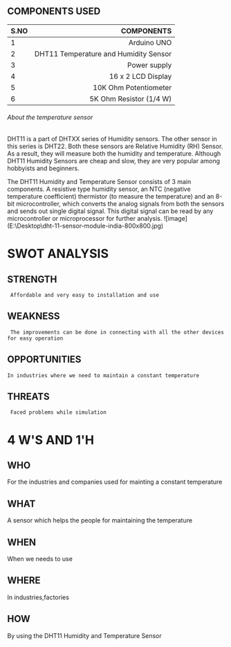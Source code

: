 ## COMPONENTS USED
|S.NO|  COMPONENTS   |
|:----| ------------:|
|1|Arduino UNO|
|2|DHT11 Temperature and Humidity Sensor|  
|3|Power supply|  
|4|16 x 2 LCD Display|
|5|10K Ohm Potentiometer|  
|6|5K Ohm Resistor (1/4 W)| 

###### About the temperature sensor
DHT11 is a part of DHTXX series of Humidity sensors. The other sensor in this series is DHT22. Both these sensors are Relative Humidity (RH) Sensor. As a result, they will measure both the humidity and temperature. Although DHT11 Humidity Sensors are cheap and slow, they are very popular among hobbyists and beginners.

The DHT11 Humidity and Temperature Sensor consists of 3 main components. A resistive type humidity sensor, an NTC (negative temperature coefficient) thermistor (to measure the temperature) and an 8-bit microcontroller, which converts the analog signals from both the sensors and sends out single digital signal.
This digital signal can be read by any microcontroller or microprocessor for further analysis.
![image] (E:\Desktop\dht-11-sensor-module-india-800x800.jpg)

# SWOT ANALYSIS
## STRENGTH
     Affordable and very easy to installation and use
## WEAKNESS
     The improvements can be done in connecting with all the other devices for easy operation
## OPPORTUNITIES
    In industries where we need to maintain a constant temperature
## THREATS
     Faced problems while simulation

# 4 W'S AND 1'H
## WHO
   For the industries and companies used for mainting a constant temperature 
## WHAT
   A sensor which helps the people for maintaining the temperature
## WHEN
   When we needs to use
## WHERE
   In industries,factories
## HOW
   By using the DHT11 Humidity and Temperature Sensor